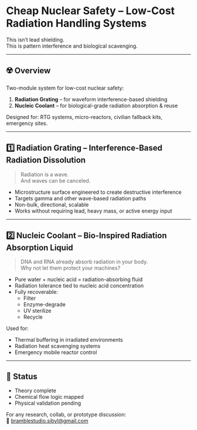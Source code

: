 # Cheap Nuclear Safety – Low-Cost Radiation Handling Systems

This isn’t lead shielding.  
This is pattern interference and biological scavenging.

---

## ☢️ Overview

Two-module system for low-cost nuclear safety:

1. **Radiation Grating** – for waveform interference-based shielding  
2. **Nucleic Coolant** – for biological-grade radiation absorption & reuse

Designed for: RTG systems, micro-reactors, civilian fallback kits, emergency sites.

---

## 1️⃣ Radiation Grating – Interference-Based Radiation Dissolution

> Radiation is a wave.  
> And waves can be canceled.

- Microstructure surface engineered to create destructive interference
- Targets gamma and other wave-based radiation paths
- Non-bulk, directional, scalable  
- Works without requiring lead, heavy mass, or active energy input

---

## 2️⃣ Nucleic Coolant – Bio-Inspired Radiation Absorption Liquid

> DNA and RNA already absorb radiation in your body.  
> Why not let them protect your machines?

- Pure water + nucleic acid = radiation-absorbing fluid
- Radiation tolerance tied to nucleic acid concentration
- Fully recoverable:
  - Filter
  - Enzyme-degrade
  - UV sterilize
  - Recycle

Used for:
- Thermal buffering in irradiated environments  
- Radiation heat scavenging systems  
- Emergency mobile reactor control

---

## 🧪 Status

- Theory complete  
- Chemical flow logic mapped  
- Physical validation pending

For any research, collab, or prototype discussion:  
📮 bramblestudio.sibyl@gmail.com
